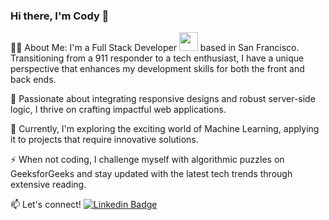 ### Hi there, I'm Cody 👋

:man_technologist: About Me:
I'm a Full Stack Developer <img src="https://media.giphy.com/media/WUlplcMpOCEmTGBtBW/giphy.gif" width="30"> based in San Francisco. 
Transitioning from a 911 responder to a tech enthusiast, I have a unique perspective that enhances my development skills for both the front and back ends.

:telescope: Passionate about integrating responsive designs and robust server-side logic, I thrive on crafting impactful web applications.

:seedling: Currently, I'm exploring the exciting world of Machine Learning, applying it to projects that require innovative solutions.

:zap: When not coding, I challenge myself with algorithmic puzzles on GeeksforGeeks and stay updated with the latest tech trends through extensive reading.

:mailbox: Let's connect! [![Linkedin Badge](https://img.shields.io/badge/-kakbar-blue?style=flat&logo=Linkedin&logoColor=white)](https://www.linkedin.com/in/bayareadev/)

<!--
**BayDev20/BayDev20** is a ✨ _special_ ✨ repository because its `README.md` (this file) appears on your GitHub profile.


